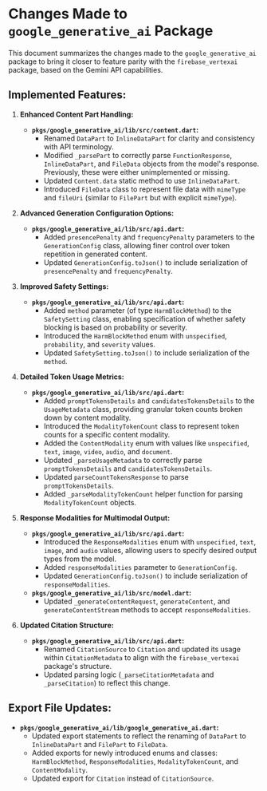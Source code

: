 # Changes Made to `google_generative_ai` Package

This document summarizes the changes made to the `google_generative_ai` package to bring it closer to feature parity with the `firebase_vertexai` package, based on the Gemini API capabilities.

## Implemented Features:

1.  **Enhanced Content Part Handling:**
    *   **`pkgs/google_generative_ai/lib/src/content.dart`:**
        *   Renamed `DataPart` to `InlineDataPart` for clarity and consistency with API terminology.
        *   Modified `_parsePart` to correctly parse `FunctionResponse`, `InlineDataPart`, and `FileData` objects from the model's response. Previously, these were either unimplemented or missing.
        *   Updated `Content.data` static method to use `InlineDataPart`.
        *   Introduced `FileData` class to represent file data with `mimeType` and `fileUri` (similar to `FilePart` but with explicit `mimeType`).

2.  **Advanced Generation Configuration Options:**
    *   **`pkgs/google_generative_ai/lib/src/api.dart`:**
        *   Added `presencePenalty` and `frequencyPenalty` parameters to the `GenerationConfig` class, allowing finer control over token repetition in generated content.
        *   Updated `GenerationConfig.toJson()` to include serialization of `presencePenalty` and `frequencyPenalty`.

3.  **Improved Safety Settings:**
    *   **`pkgs/google_generative_ai/lib/src/api.dart`:**
        *   Added `method` parameter (of type `HarmBlockMethod`) to the `SafetySetting` class, enabling specification of whether safety blocking is based on probability or severity.
        *   Introduced the `HarmBlockMethod` enum with `unspecified`, `probability`, and `severity` values.
        *   Updated `SafetySetting.toJson()` to include serialization of the `method`.

4.  **Detailed Token Usage Metrics:**
    *   **`pkgs/google_generative_ai/lib/src/api.dart`:**
        *   Added `promptTokensDetails` and `candidatesTokensDetails` to the `UsageMetadata` class, providing granular token counts broken down by content modality.
        *   Introduced the `ModalityTokenCount` class to represent token counts for a specific content modality.
        *   Added the `ContentModality` enum with values like `unspecified`, `text`, `image`, `video`, `audio`, and `document`.
        *   Updated `_parseUsageMetadata` to correctly parse `promptTokensDetails` and `candidatesTokensDetails`.
        *   Updated `parseCountTokensResponse` to parse `promptTokensDetails`.
        *   Added `_parseModalityTokenCount` helper function for parsing `ModalityTokenCount` objects.

5.  **Response Modalities for Multimodal Output:**
    *   **`pkgs/google_generative_ai/lib/src/api.dart`:**
        *   Introduced the `ResponseModalities` enum with `unspecified`, `text`, `image`, and `audio` values, allowing users to specify desired output types from the model.
        *   Added `responseModalities` parameter to `GenerationConfig`.
        *   Updated `GenerationConfig.toJson()` to include serialization of `responseModalities`.
    *   **`pkgs/google_generative_ai/lib/src/model.dart`:**
        *   Updated `_generateContentRequest`, `generateContent`, and `generateContentStream` methods to accept `responseModalities`.

6.  **Updated Citation Structure:**
    *   **`pkgs/google_generative_ai/lib/src/api.dart`:**
        *   Renamed `CitationSource` to `Citation` and updated its usage within `CitationMetadata` to align with the `firebase_vertexai` package's structure.
        *   Updated parsing logic (`_parseCitationMetadata` and `_parseCitation`) to reflect this change.

## Export File Updates:

*   **`pkgs/google_generative_ai/lib/google_generative_ai.dart`:**
    *   Updated export statements to reflect the renaming of `DataPart` to `InlineDataPart` and `FilePart` to `FileData`.
    *   Added exports for newly introduced enums and classes: `HarmBlockMethod`, `ResponseModalities`, `ModalityTokenCount`, and `ContentModality`.
    *   Updated export for `Citation` instead of `CitationSource`.
